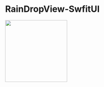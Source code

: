 # RainDropView-SwfitUI

<img src="https://github.com/JavadSheikhsagha/RainDropView-SwfitUI/blob/main/gif.gif" width="200">
